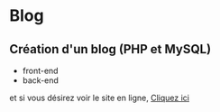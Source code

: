 # Blog
## Création d'un blog (PHP et MySQL)

- front-end
- back-end

et si vous désirez voir le site en ligne, [Cliquez ici](http://projet3.cyannlab.com/)